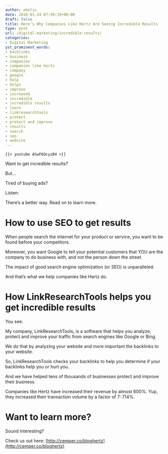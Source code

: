 ```yaml
---
author: obelix
date: 2018-01-24 07:59:19+00:00
draft: false
title: Here’s Why Companies Like Hertz Are Seeing Incredible Results
type: post
url: /digital-marketing/incredible-results/
categories:
- Digital Marketing
yst_prominent_words:
- backlinks
- business
- companies
- companies like hertz
- company
- google
- help
- helps
- improve
- increased
- incredible
- incredible results
- learn
- linkresearchtools
- protect
- protect and improve
- results
- search
- seo
- website
---
```



	{{< youtube ASwF6QcyzB4 >}}
	

Want to get incredible results?




But...




Tired of buying ads?




Listen:




There’s a better way. Read on to learn more.




# How to use SEO to get results




When people search the internet for your product or service, you want to be found before your competitors.




Moreover, you want Google to tell your potential customers that YOU are the company to do business with, and not the person down the street.




The impact of good search engine optimization (or SEO) is unparalleled.




And that’s what we help companies like Hertz do. 




# How LinkResearchTools helps you get incredible results




You see:




My company, LinkResearchTools, is a software that helps you analyze, protect and improve your traffic from search engines like Google or Bing.




We do that by analyzing your website and more important the backlinks to your website.




So, LinkResearchTools checks your backlinks to help you determine if your backlinks help you or hurt you.




And we have helped tens of thousands of businesses protect and improve their business.




Companies like Hertz have increased their revenue by almost 600%. Yup, they increased their transaction volume by a factor of 7: 714%.




# Want to learn more?




Sound interesting?




Check us out here: [http://cemper.co/bloghertz](http://cemper.co/bloghertz)






